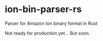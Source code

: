 # ion-bin-parser-rs
Parser for Amazon Ion binary format in Rust

Not ready for production yet... But soon.
